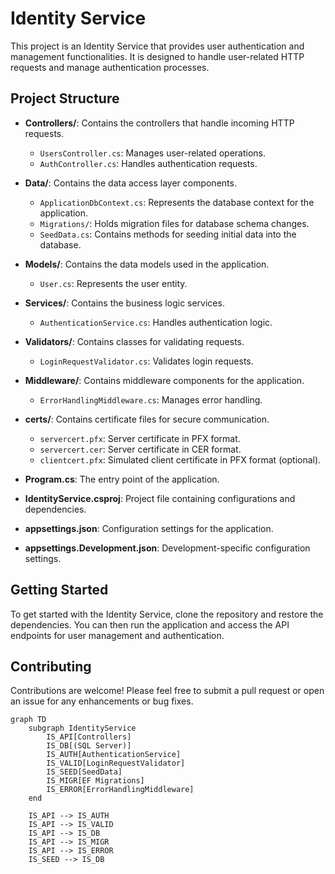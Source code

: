 # Identity Service

This project is an Identity Service that provides user authentication and management functionalities. It is designed to handle user-related HTTP requests and manage authentication processes.

## Project Structure

- **Controllers/**: Contains the controllers that handle incoming HTTP requests.
  - `UsersController.cs`: Manages user-related operations.
  - `AuthController.cs`: Handles authentication requests.

- **Data/**: Contains the data access layer components.
  - `ApplicationDbContext.cs`: Represents the database context for the application.
  - `Migrations/`: Holds migration files for database schema changes.
  - `SeedData.cs`: Contains methods for seeding initial data into the database.

- **Models/**: Contains the data models used in the application.
  - `User.cs`: Represents the user entity.

- **Services/**: Contains the business logic services.
  - `AuthenticationService.cs`: Handles authentication logic.

- **Validators/**: Contains classes for validating requests.
  - `LoginRequestValidator.cs`: Validates login requests.

- **Middleware/**: Contains middleware components for the application.
  - `ErrorHandlingMiddleware.cs`: Manages error handling.

- **certs/**: Contains certificate files for secure communication.
  - `servercert.pfx`: Server certificate in PFX format.
  - `servercert.cer`: Server certificate in CER format.
  - `clientcert.pfx`: Simulated client certificate in PFX format (optional).

- **Program.cs**: The entry point of the application.

- **IdentityService.csproj**: Project file containing configurations and dependencies.

- **appsettings.json**: Configuration settings for the application.

- **appsettings.Development.json**: Development-specific configuration settings.

## Getting Started

To get started with the Identity Service, clone the repository and restore the dependencies. You can then run the application and access the API endpoints for user management and authentication.

## Contributing

Contributions are welcome! Please feel free to submit a pull request or open an issue for any enhancements or bug fixes.

```mermaid
graph TD
    subgraph IdentityService
        IS_API[Controllers]
        IS_DB[(SQL Server)]
        IS_AUTH[AuthenticationService]
        IS_VALID[LoginRequestValidator]
        IS_SEED[SeedData]
        IS_MIGR[EF Migrations]
        IS_ERROR[ErrorHandlingMiddleware]
    end

    IS_API --> IS_AUTH
    IS_API --> IS_VALID
    IS_API --> IS_DB
    IS_API --> IS_MIGR
    IS_API --> IS_ERROR
    IS_SEED --> IS_DB
```